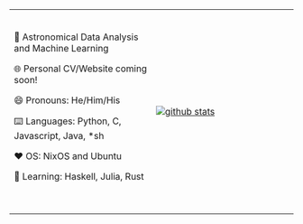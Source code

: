 <table width="100%"> 
  <tr>
  <td width="50%">
  <br><p align="center">
 
🌌 Astronomical Data Analysis and Machine Learning

🌐 Personal CV/Website coming soon!

😄 Pronouns: He/Him/His

⌨️ Languages: Python, C, Javascript, Java, *sh

❤️ OS: NixOS and Ubuntu

🌱 Learning: Haskell, Julia, Rust
  
  <br>
  </p>
  </td>
  <td width="50%">
    
[![github stats](https://github-readme-stats.vercel.app/api?username=doc-ock&include_all_commits=true&show_icons=true&hide_title=true&hide_border=true&theme=dracula
)](https://github.com/doc-ock)

   </td>
  </table>
  
<!--
**doc-ock/doc-ock** is a ✨ _special_ ✨ repository because its `README.md` (this file) appears on your GitHub profile.

Here are some ideas to get you started:

- 🔭 I’m currently working on ...
- 🌱 I’m currently learning ...
- 👯 I’m looking to collaborate on ...
- 🤔 I’m looking for help with ...
- 💬 Ask me about ...
- 📫 How to reach me: ...
- 😄 Pronouns: ...
- ⚡ Fun fact: ...
-->
